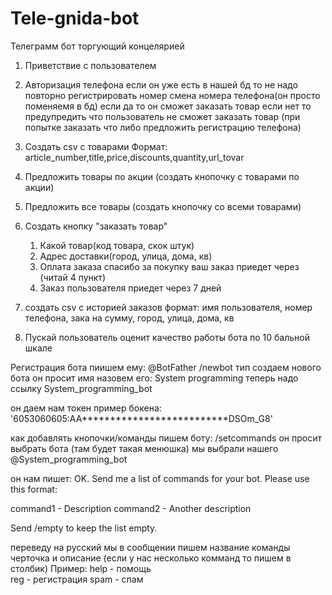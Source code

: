 # Tele-gnida-bot
Телеграмм бот торгующий концелярией 


1) Приветствие с пользователем 
    
2) Авторизация телефона 
    если он уже есть в нашей бд то не надо повторно регистрировать номер 
    смена номера телефона(он просто поменяемя в бд)
    если да то он сможет заказать товар
    если нет то предупредить что пользователь не сможет заказать товар (при попытке заказать что либо предложить регистрацию телефона)
    
3) Создать csv с товарами 
    Формат: article_number,title,price,discounts,quantity,url_tovar

4) Предложить товары по акции (создать кнопочку с товарами по акции)

5) Предложить все товары (создать кнопочку со всеми товарами)

6) Создать кнопку "заказать товар" 
    1. Какой товар(код товара, скок штук)
    2. Адрес доставки(город, улица, дома, кв)
    3. Оплата заказа 
        спасибо за покупку ваш заказ приедет через (читай 4 пункт)
    4. Заказ пользователя приедет через 7 дней
7) создать csv с историей заказов
    формат: имя пользователя, номер телефона, зака на сумму, город, улица, дома, кв

8) Пускай пользователь оценит качество работы бота по 10 бальной шкале



Регистрация бота
пиишем ему: @BotFather
/newbot     тип создаем нового бота 
он просит имя 
назовем его: System programming
теперь надо ссылку
System_programming_bot

он даем нам токен 
пример бокена: '6053060605:AA**************************DSOm_G8'


как добавлять кнопочки/команды
пишем боту:   /setcommands
он просит выбрать бота (там будет такая менюшка)
мы выбрали нашего @System_programming_bot

он нам пишет:
OK. Send me a list of commands for your bot. Please use this format:

command1 - Description
command2 - Another description

Send /empty to keep the list empty.

переведу на русский 
мы в сообщении пишем название команды черточка и описание (если у нас несколько комманд то пишем в столбик)
Пример:
help - помощь   
reg - регистрация
spam - спам